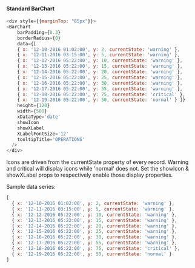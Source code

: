 #### Standard BarChart

```js
<div style={{marginTop: "85px"}}>
<BarChart
    barPadding={0.3}
    borderRadius={0}
    data={[
    { x: '12-10-2016 01:02:00', y: 2, currentState: 'warning' },
    { x: '12-11-2016 03:15:00', y: 5, currentState: 'warning' },
    { x: '12-12-2016 05:22:00', y: 10, currentState: 'warning' },
    { x: '12-13-2016 05:22:00', y: 15, currentState: 'warning' },
    { x: '12-14-2016 05:22:00', y: 20, currentState: 'warning' },
    { x: '12-15-2016 05:22:00', y: 25, currentState: 'warning' },
    { x: '12-16-2016 05:22:00', y: 30, currentState: 'warning' },
    { x: '12-17-2016 05:22:00', y: 55, currentState: 'warning' },
    { x: '12-18-2016 05:22:00', y: 75, currentState: 'critical' },
    { x: '12-19-2016 05:22:00', y: 50, currentState: 'normal' } ]}
    height={120}
    width={500}
    xDataType='date'
    showIcon
    showXLabel
    XLabelFontSize='12'
    tooltipTitle='OPERATIONS'
  />
</div>
```

Icons are driven from the currentState property of every record.  Warning and critical will display icons while 'normal' does not.
Set the showIcon & showXLabel props to respectively enable those display properties.

Sample data series:

```js static
[
  { x: '12-10-2016 01:02:00', y: 2, currentState: 'warning' },
  { x: '12-11-2016 03:15:00', y: 5, currentState: 'warning' },
  { x: '12-12-2016 05:22:00', y: 10, currentState: 'warning' },
  { x: '12-13-2016 05:22:00', y: 15, currentState: 'warning' },
  { x: '12-14-2016 05:22:00', y: 20, currentState: 'warning' },
  { x: '12-15-2016 05:22:00', y: 25, currentState: 'warning' },
  { x: '12-16-2016 05:22:00', y: 30, currentState: 'warning' },
  { x: '12-17-2016 05:22:00', y: 55, currentState: 'warning' },
  { x: '12-18-2016 05:22:00', y: 75, currentState: 'critical' },
  { x: '12-19-2016 05:22:00', y: 50, currentState: 'normal' }
]
```

